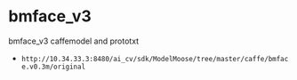 # bmface_v3

bmface_v3 caffemodel and prototxt
- `http://10.34.33.3:8480/ai_cv/sdk/ModelMoose/tree/master/caffe/bmface.v0.3m/original`
